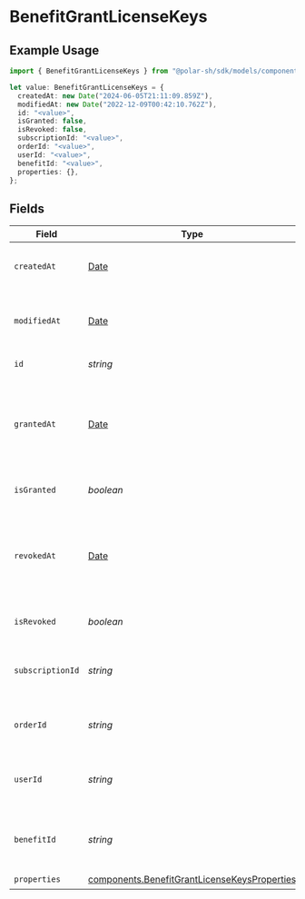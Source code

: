 # BenefitGrantLicenseKeys

## Example Usage

```typescript
import { BenefitGrantLicenseKeys } from "@polar-sh/sdk/models/components";

let value: BenefitGrantLicenseKeys = {
  createdAt: new Date("2024-06-05T21:11:09.859Z"),
  modifiedAt: new Date("2022-12-09T00:42:10.762Z"),
  id: "<value>",
  isGranted: false,
  isRevoked: false,
  subscriptionId: "<value>",
  orderId: "<value>",
  userId: "<value>",
  benefitId: "<value>",
  properties: {},
};
```

## Fields

| Field                                                                                                        | Type                                                                                                         | Required                                                                                                     | Description                                                                                                  |
| ------------------------------------------------------------------------------------------------------------ | ------------------------------------------------------------------------------------------------------------ | ------------------------------------------------------------------------------------------------------------ | ------------------------------------------------------------------------------------------------------------ |
| `createdAt`                                                                                                  | [Date](https://developer.mozilla.org/en-US/docs/Web/JavaScript/Reference/Global_Objects/Date)                | :heavy_check_mark:                                                                                           | Creation timestamp of the object.                                                                            |
| `modifiedAt`                                                                                                 | [Date](https://developer.mozilla.org/en-US/docs/Web/JavaScript/Reference/Global_Objects/Date)                | :heavy_check_mark:                                                                                           | Last modification timestamp of the object.                                                                   |
| `id`                                                                                                         | *string*                                                                                                     | :heavy_check_mark:                                                                                           | The ID of the grant.                                                                                         |
| `grantedAt`                                                                                                  | [Date](https://developer.mozilla.org/en-US/docs/Web/JavaScript/Reference/Global_Objects/Date)                | :heavy_minus_sign:                                                                                           | The timestamp when the benefit was granted. If `None`, the benefit is not granted.                           |
| `isGranted`                                                                                                  | *boolean*                                                                                                    | :heavy_check_mark:                                                                                           | Whether the benefit is granted.                                                                              |
| `revokedAt`                                                                                                  | [Date](https://developer.mozilla.org/en-US/docs/Web/JavaScript/Reference/Global_Objects/Date)                | :heavy_minus_sign:                                                                                           | The timestamp when the benefit was revoked. If `None`, the benefit is not revoked.                           |
| `isRevoked`                                                                                                  | *boolean*                                                                                                    | :heavy_check_mark:                                                                                           | Whether the benefit is revoked.                                                                              |
| `subscriptionId`                                                                                             | *string*                                                                                                     | :heavy_check_mark:                                                                                           | The ID of the subscription that granted this benefit.                                                        |
| `orderId`                                                                                                    | *string*                                                                                                     | :heavy_check_mark:                                                                                           | The ID of the order that granted this benefit.                                                               |
| `userId`                                                                                                     | *string*                                                                                                     | :heavy_check_mark:                                                                                           | The ID of the user concerned by this grant.                                                                  |
| `benefitId`                                                                                                  | *string*                                                                                                     | :heavy_check_mark:                                                                                           | The ID of the benefit concerned by this grant.                                                               |
| `properties`                                                                                                 | [components.BenefitGrantLicenseKeysProperties](../../models/components/benefitgrantlicensekeysproperties.md) | :heavy_check_mark:                                                                                           | N/A                                                                                                          |